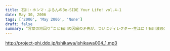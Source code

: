 ```yaml
---
title: 石川・ホンマ・ぶるんのBe-SIDE Your Life! vol.4-1
date: May 30, 2006
tags: ['2006', 'May 2006', 'None']
draft: false
summary: “言葉の地回り”こと石川の因縁の矛先が、ついにディレクター･生江に！石川激怒の生江の衝撃の告白とは…!?第一回で話題となった『別冊カドカワ』の“西川vs石川対談”の第一稿が上がってきたものの、それを読んだ石川の顔色は“SAMURAI BLUE”に！混沌の第４回第１部！
---
```


http://project-phi.ddo.jp/ishikawa/ishikawa004_1.mp3
